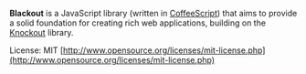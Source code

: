 **Blackout** is a JavaScript library (written in [CoffeeScript](http://jashkenas.github.com/coffee-script/)) that aims to provide a solid foundation for creating rich web applications, building on the [Knockout](http://knockoutjs.com/) library.

License: MIT [http://www.opensource.org/licenses/mit-license.php](http://www.opensource.org/licenses/mit-license.php)
